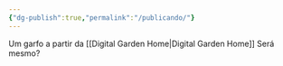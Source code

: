 ```yaml
---
{"dg-publish":true,"permalink":"/publicando/"}
---
```


Um garfo a partir da [[Digital Garden Home\|Digital Garden Home]]
Será mesmo?
